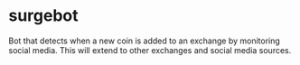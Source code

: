 # surgebot
Bot that detects when a new coin is added to an exchange by monitoring social media. This will extend to other exchanges and social media sources.
